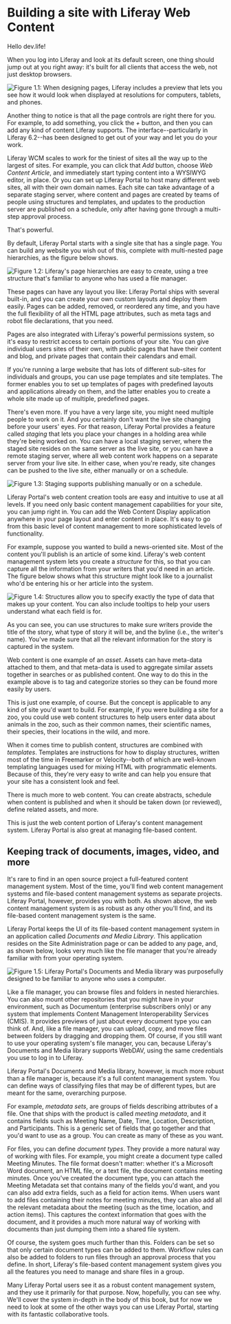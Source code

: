 # Building a site with Liferay Web Content [](id=building-a-site-with-liferay-web-content)

Hello dev.life!

When you log into Liferay and look at its default screen, one thing should jump
out at you right away: it's built for all clients that access the web, not just
desktop browsers. 

![Figure 1.1: When designing pages, Liferay includes a preview that lets you see how it would look when displayed at resolutions for computers, tablets, and phones.](../../images/01-preview.png)

Another thing to notice is that all the page controls are right there for you.
For example, to add something, you click the *+* button, and then
you can add any kind of content Liferay supports. The interface--particularly in
Liferay 6.2--has been designed to get out of your way and let you do your work. 

Liferay WCM scales to work for the tiniest of sites all the way up to the
largest of sites. For example, you can click that *Add* button, choose *Web
Content Article*, and immediately start typing content into a WYSIWYG editor, in
place. Or you can set up Liferay Portal to host many different web sites, all
with their own domain names. Each site can take advantage of a separate staging
server, where content and pages are created by teams of people using structures
and templates, and updates to the production server are published on a schedule,
only after having gone through a multi-step approval process. 

That's powerful. 

By default, Liferay Portal starts with a single site that has a single page. You
can build any website you wish out of this, complete with multi-nested page
hierarchies, as the figure below shows. 

![Figure 1.2: Liferay's page hierarchies are easy to create, using a tree structure that's familiar to anyone who has used a file manager.](../../images/01-page-hierarchy.png)

These pages can have any layout you like: Liferay Portal ships with several
built-in, and you can create your own custom layouts and deploy them easily.
Pages can be added, removed, or reordered any time, and you have the full
flexibility of all the HTML page attributes, such as meta tags and robot file
declarations, that you need. 

Pages are also integrated with Liferay's powerful permissions system, so it's
easy to restrict access to certain portions of your site. You can give
individual users sites of their own, with public pages that have their content
and blog, and private pages that contain their calendars and email. 

If you're running a large website that has lots of different sub-sites for
individuals and groups, you can use page templates and site templates. The
former enables you to set up templates of pages with predefined layouts and
applications already on them, and the latter enables you to create a whole site
made up of multiple, predefined pages. 

There's even more. If you have a very large site, you might need multiple people
to work on it. And you certainly don't want the live site changing before your
users' eyes. For that reason, Liferay Portal provides a feature called
*staging* that lets you place your changes in a holding area while they're
being worked on. You can have a local staging server, where the staged site
resides on the same server as the live site, or you can have a remote staging
server, where all web content work happens on a separate server from your live
site. In either case, when you're ready, site changes can be pushed to the live
site, either manually or on a schedule. 

![Figure 1.3: Staging supports publishing manually or on a schedule.](../../images/web-content-staging-publish.png)

Liferay Portal's web content creation tools are easy and intuitive to use at all
levels. If you need only basic content management capabilities for your site,
you can jump right in. You can add the Web Content Display application anywhere
in your page layout and enter content in place. It's easy to go from this basic
level of content management to more sophisticated levels of functionality. 

For example, suppose you wanted to build a news-oriented site. Most of the
content you'll publish is an article of some kind. Liferay's web content
management system lets you create a *structure* for this, so that you can
capture all the information from your writers that you'd need in an article. The
figure below shows what this structure might look like to a journalist who'd be
entering his or her article into the system. 

![Figure 1.4: Structures allow you to specify exactly the type of data that makes up your content. You can also include tooltips to help your users understand what each field is for.](../../images/01-content-structure.png)

As you can see, you can use structures to make sure writers provide the title of
the story, what type of story it will be, and the byline (i.e., the writer's
name). You've made sure that all the relevant information for the story is
captured in the system. 

Web content is one example of an *asset*. Assets can have meta-data attached to
them, and that meta-data is used to aggregate similar assets together in
searches or as published content. One way to do this in the example above is
to tag and categorize stories so they can be found more easily by users. 

This is just one example, of course. But the concept is applicable to any kind
of site you'd want to build. For example, if you were building a site for a zoo,
you could use web content structures to help users enter data about animals in
the zoo, such as their common names, their scientific names, their species,
their locations in the wild, and more. 

When it comes time to publish content, structures are combined with *templates*.
Templates are instructions for how to display structures, written most of the
time in Freemarker or Velocity--both of which are well-known templating
languages used for mixing HTML with programmatic elements. Because of this,
they're very easy to write and can help you ensure that your site has a
consistent look and feel. 

There is much more to web content. You can create abstracts, schedule when
content is published and when it should be taken down (or reviewed), define
related assets, and more. 

This is just the web content portion of Liferay's content management system.
Liferay Portal is also great at managing file-based content. 

## Keeping track of documents, images, video, and more [](id=keeping-track-of-documents-images-video-and-more)

It's rare to find in an open source project a full-featured content management
system. Most of the time, you'll find web content management systems and
file-based content management systems as separate projects. Liferay Portal,
however, provides you with both. As shown above, the web content management
system is as robust as any other you'll find, and its file-based content
management system is the same. 

Liferay Portal keeps the UI of its file-based content management system in an
application called *Documents and Media Library*. This application resides on
the Site Administration page or can be added to any page, and, as shown below,
looks very much like the file manager that you're already familiar with from
your operating system. 

![Figure 1.5: Liferay Portal's Documents and Media library was purposefully designed to be familiar to anyone who uses a computer.](../../images/01-docs-and-media.png)

Like a file manager, you can browse files and folders in nested hierarchies. You
can also mount other repositories that you might have in your environment, such
as Documentum (enterprise subscribers only) or any system that implements
Content Management Interoperability Services (CMIS). It provides previews of
just about every document type you can think of. And, like a file manager, you
can upload, copy, and move files between folders by dragging and dropping them.
Of course, if you still want to use your operating system's file manager, you
can, because Liferay's Documents and Media library supports WebDAV, using the
same credentials you use to log in to Liferay. 

Liferay Portal's Documents and Media library, however, is much more robust than
a file manager is, because it's a full content management system. You can define
ways of classifying files that may be of different types, but are meant for the
same, overarching purpose. 

For example, *metadata sets*, are groups of fields describing attributes of a
file. One that ships with the product is called *meeting metadata*, and it
contains fields such as Meeting Name, Date, Time, Location, Description, and
Participants. This is a generic set of fields that go together and that you'd
want to use as a group. You can create as many of these as you want. 

For files, you can define *document types*. They provide a more natural way of
working with files. For example, you might create a document type called Meeting
Minutes. The file format doesn't matter: whether it's a Microsoft Word document,
an HTML file, or a text file, the document contains meeting minutes. Once
you've created the document type, you can attach the Meeting Metadata set that
contains many of the fields you'd want, and you can also add extra fields, such
as a field for action items. When users want to add files containing their
notes for meeting minutes, they can also add all the relevant metadata about the
meeting (such as the time, location, and action items). This captures the
context information that goes with the document, and it provides a much more
natural way of working with documents than just dumping them into a shared file
system. 

Of course, the system goes much further than this. Folders can be set so that
only certain document types can be added to them. Workflow rules can also be
added to folders to run files through an approval process that you define. In
short, Liferay's file-based content management system gives you all the features
you need to manage and share files in a group. 

Many Liferay Portal users see it as a robust content management system, and they
use it primarily for that purpose. Now, hopefully, you can see why. We'll cover
the system in-depth in the body of this book, but for now we need to look at
some of the other ways you can use Liferay Portal, starting with its fantastic
collaborative tools. 
